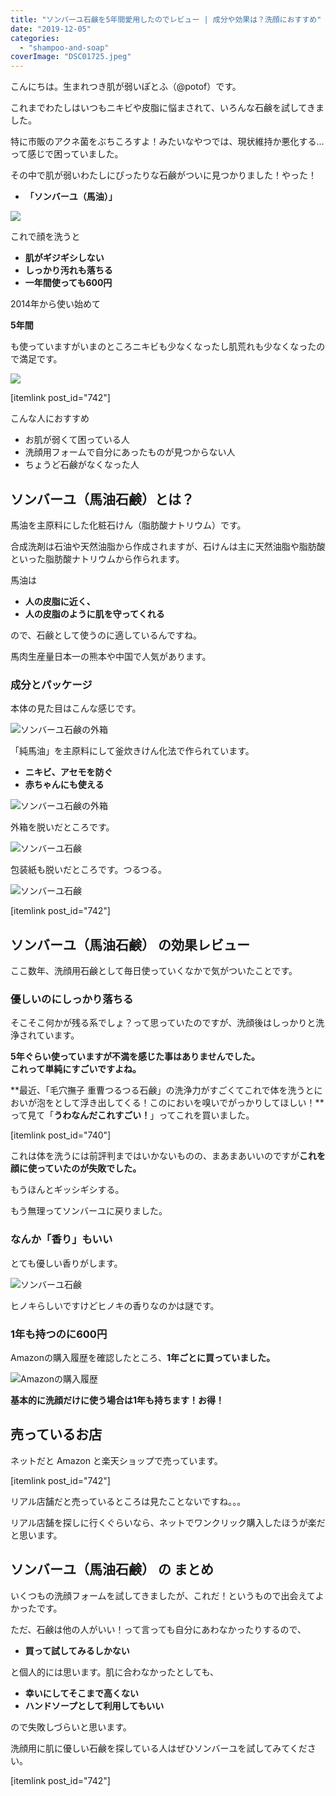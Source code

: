 ```yaml
---
title: "ソンバーユ石鹸を5年間愛用したのでレビュー | 成分や効果は？洗顔におすすめ"
date: "2019-12-05"
categories: 
  - "shampoo-and-soap"
coverImage: "DSC01725.jpeg"
---
```


こんにちは。生まれつき肌が弱いぽとふ（@potof）です。

これまでわたしはいつもニキビや皮脂に悩まされて、いろんな石鹸を試してきました。

特に市販のアクネ菌をぶちころすよ！みたいなやつでは、現状維持か悪化する…って感じで困っていました。

その中で肌が弱いわたしにぴったりな石鹸がついに見つかりました！やった！

- **「ソンバーユ（馬油）」**

![](images/DSC01724.jpeg)

これで顔を洗うと

- **肌がギジギシしない**
- **しっかり汚れも落ちる**
- **一年間使っても600円**

2014年から使い始めて

**5年間**

も使っていますがいまのところニキビも少なくなったし肌荒れも少なくなったので満足です。

![](images/bad-1253889_1280.jpg)

\[itemlink post\_id="742"\]

こんな人におすすめ

- お肌が弱くて困っている人
- 洗顔用フォームで自分にあったものが見つからない人
- ちょうど石鹸がなくなった人

## ソンバーユ（馬油石鹸）とは？

馬油を主原料にした化粧石けん（脂肪酸ナトリウム）です。

合成洗剤は石油や天然油脂から作成されますが、石けんは主に天然油脂や脂肪酸といった脂肪酸ナトリウムから作られます。

馬油は

- **人の皮脂に近く、**
- **人の皮脂のように肌を守ってくれる**

ので、石鹸として使うのに適しているんですね。

馬肉生産量日本一の熊本や中国で人気があります。

### 成分とパッケージ

本体の見た目はこんな感じです。

![ソンバーユ石鹸の外箱](images/DSC01724.jpeg)

「純馬油」を主原料にして釜炊きけん化法で作られています。

- **ニキビ、アセモを防ぐ**
- **赤ちゃんにも使える**

![ソンバーユ石鹸の外箱](images/DSC01726.jpeg)

外箱を脱いだところです。

![ソンバーユ石鹸](images/DSC01721.jpeg)

包装紙も脱いだところです。つるつる。

![ソンバーユ石鹸](images/DSC01722.jpeg)

\[itemlink post\_id="742"\]

## ソンバーユ（馬油石鹸） の効果レビュー

ここ数年、洗顔用石鹸として毎日使っていくなかで気がついたことです。

### 優しいのにしっかり落ちる

そこそこ何かが残る系でしょ？って思っていたのですが、洗顔後はしっかりと洗浄されています。

**5年ぐらい使っていますが不満を感じた事はありませんでした。**  
**これって単純にすごいですよね。**

**最近、「毛穴撫子 重曹つるつる石鹸」の洗浄力がすごくてこれで体を洗うとにおいが泡をとして浮き出してくる！このにおいを嗅いでがっかりしてほしい！**って見て「**うわなんだこれすごい！**」ってこれを買いました。

\[itemlink post\_id="740"\]

これは体を洗うには前評判まではいかないものの、まあまあいいのですが**これを顔に使っていたのが失敗でした。**

もうほんとギッシギシする。

もう無理ってソンバーユに戻りました。

### なんか「香り」もいい

とても優しい香りがします。

![ソンバーユ石鹸](images/DSC01723.jpeg)

ヒノキらしいですけどヒノキの香りなのかは謎です。

### 1年も持つのに600円

Amazonの購入履歴を確認したところ、**1年ごとに買っていました。**

![Amazonの購入履歴](images/image-510x1024.png)

**基本的に洗顔だけに使う場合は1年も持ちます！お得！**

## 売っているお店

ネットだと Amazon と楽天ショップで売っています。

\[itemlink post\_id="742"\]

リアル店舗だと売っているところは見たことないですね。。。

リアル店舗を探しに行くぐらいなら、ネットでワンクリック購入したほうが楽だと思います。

## ソンバーユ（馬油石鹸） の まとめ

いくつもの洗顔フォームを試してきましたが、これだ！というもので出会えてよかったです。

ただ、石鹸は他の人がいい！って言っても自分にあわなかったりするので、

- **買って試してみるしかない**

と個人的には思います。肌に合わなかったとしても、

- **幸いにしてそこまで高くない**
- **ハンドソープとして利用してもいい**

ので失敗しづらいと思います。

洗顔用に肌に優しい石鹸を探している人はぜひソンバーユを試してみてください。

\[itemlink post\_id="742"\]
